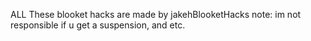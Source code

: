 ALL These blooket hacks are made by jakehBlooketHacks note: im not responsible if u get a suspension, and etc.
